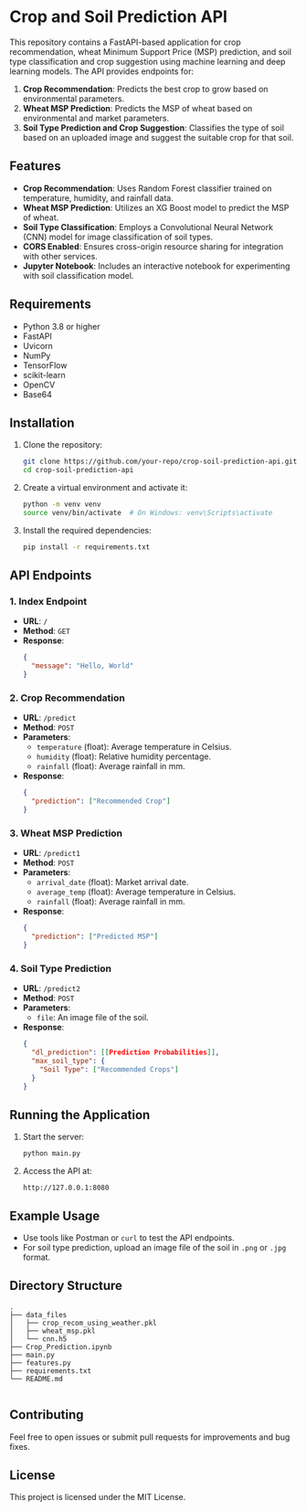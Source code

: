 # Crop and Soil Prediction API

This repository contains a FastAPI-based application for crop recommendation, wheat Minimum Support Price (MSP) prediction, and soil type classification and crop suggestion using machine learning and deep learning models. The API provides endpoints for:

1. **Crop Recommendation**: Predicts the best crop to grow based on environmental parameters.
2. **Wheat MSP Prediction**: Predicts the MSP of wheat based on environmental and market parameters.
3. **Soil Type Prediction and Crop Suggestion**: Classifies the type of soil based on an uploaded image and suggest the suitable crop for that soil.

## Features

- **Crop Recommendation**: Uses Random Forest classifier trained on temperature, humidity, and rainfall data.
- **Wheat MSP Prediction**: Utilizes an XG Boost model to predict the MSP of wheat.
- **Soil Type Classification**: Employs a Convolutional Neural Network (CNN) model for image classification of soil types.
- **CORS Enabled**: Ensures cross-origin resource sharing for integration with other services.
- **Jupyter Notebook**: Includes an interactive notebook for experimenting with soil classification model.

## Requirements

- Python 3.8 or higher
- FastAPI
- Uvicorn
- NumPy
- TensorFlow
- scikit-learn
- OpenCV
- Base64

## Installation

1. Clone the repository:
   ```bash
   git clone https://github.com/your-repo/crop-soil-prediction-api.git
   cd crop-soil-prediction-api
   ```

2. Create a virtual environment and activate it:
   ```bash
   python -m venv venv
   source venv/bin/activate  # On Windows: venv\Scripts\activate
   ```

3. Install the required dependencies:
   ```bash
   pip install -r requirements.txt
   ```



## API Endpoints

### 1. **Index Endpoint**

- **URL**: `/`
- **Method**: `GET`
- **Response**:
  ```json
  {
    "message": "Hello, World"
  }
  ```

### 2. **Crop Recommendation**

- **URL**: `/predict`
- **Method**: `POST`
- **Parameters**:
  - `temperature` (float): Average temperature in Celsius.
  - `humidity` (float): Relative humidity percentage.
  - `rainfall` (float): Average rainfall in mm.
- **Response**:
  ```json
  {
    "prediction": ["Recommended Crop"]
  }
  ```

### 3. **Wheat MSP Prediction**

- **URL**: `/predict1`
- **Method**: `POST`
- **Parameters**:
  - `arrival_date` (float): Market arrival date.
  - `average_temp` (float): Average temperature in Celsius.
  - `rainfall` (float): Average rainfall in mm.
- **Response**:
  ```json
  {
    "prediction": ["Predicted MSP"]
  }
  ```

### 4. **Soil Type Prediction**

- **URL**: `/predict2`
- **Method**: `POST`
- **Parameters**:
  - `file`: An image file of the soil.
- **Response**:
  ```json
  {
    "dl_prediction": [[Prediction Probabilities]],
    "max_soil_type": {
      "Soil Type": ["Recommended Crops"]
    }
  }
  ```

## Running the Application

1. Start the server:
   ```bash
   python main.py
   ```

2. Access the API at:
   ```
   http://127.0.0.1:8080
   ```

## Example Usage

- Use tools like Postman or `curl` to test the API endpoints.
- For soil type prediction, upload an image file of the soil in `.png` or `.jpg` format.

## Directory Structure

```
.
├── data_files
│   ├── crop_recom_using_weather.pkl
│   ├── wheat_msp.pkl
│   └── cnn.h5
├── Crop_Prediction.ipynb
├── main.py
├── features.py
├── requirements.txt
└── README.md


```

## Contributing

Feel free to open issues or submit pull requests for improvements and bug fixes.

## License

This project is licensed under the MIT License.


